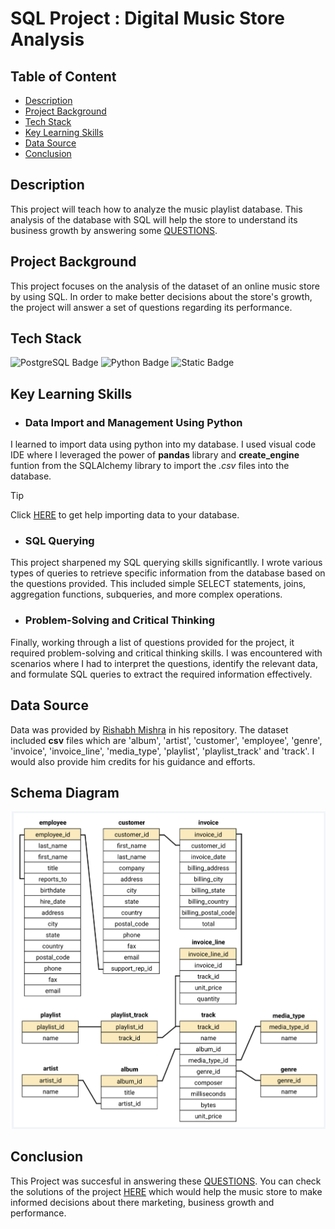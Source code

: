 # SQL Project : Digital Music Store Analysis 
## Table of Content
- [Description](#Description)
- [Project Background](#Project-Background)
- [Tech Stack](#Tech-Stack)
- [Key Learning Skills](#Key-Learning-Skills)
- [Data Source](#Data-Source)
- [Conclusion](#Conclusion)

## Description
This project will teach how to analyze the music playlist database. This analysis of the database with SQL will help the store to understand its business growth by answering some [QUESTIONS](https://github.com/DivyanshNeel/SQL_Music_Store_Project/blob/main/Music_Store_Analysis_Questions.pdf).

## Project Background
This project focuses on the analysis of the dataset of an online music store by using SQL. In order to make better decisions about the store's growth, the project will answer a set of questions regarding its performance.

## Tech Stack

![PostgreSQL Badge](https://img.shields.io/badge/PostgreSQL-316192?style=for-the-badge&logo=PostgreSQL&labelColor=black) ![Python Badge](https://img.shields.io/badge/Python-FFD43B?style=for-the-badge&logo=Python&labelColor=black&color=4584b6) ![Static Badge](https://img.shields.io/badge/Visual_Studio_Code-black?style=for-the-badge&logo=Visual%20Studio%20Code&logoColor=0078d7&labelColor=black&color=0078d7)

## Key Learning Skills
- ### Data Import and Management Using **Python**
I learned to import data using python into my database. I used visual code IDE where I leveraged the power of **pandas** library and **create_engine** funtion from the SQLAlchemy library to import the *.csv* files into the database.

> [!TIP]
> Click [HERE](https://github.com/DivyanshNeel/SQL_Music_Store_Project/blob/main/Importing_Data.py) to get help importing data to your database.

- ### SQL Querying
This project sharpened my SQL querying skills significantlly. I wrote various types of queries to retrieve specific information from the database based on the questions provided. This included simple SELECT statements, joins, aggregation functions, subqueries, and more complex operations.

- ### Problem-Solving and Critical Thinking
Finally, working through a list of questions provided for the project, it required problem-solving and critical thinking skills. I was encountered with scenarios where I had to interpret the questions, identify the relevant data, and formulate SQL queries to extract the required information effectively.

## Data Source
Data was provided by [Rishabh Mishra](https://github.com/rishabhnmishra/SQL_Music_Store_Analysis) in his repository. The dataset included **csv** files which are 'album', 'artist', 'customer', 'employee', 'genre', 'invoice', 'invoice_line', 'media_type', 'playlist', 'playlist_track' and 'track'. I would also provide him credits for his guidance and efforts.

## Schema Diagram
![ERD Diagram](https://github.com/DivyanshNeel/SQL_Music_Store_Project/blob/main/schema_diagram.png)

## Conclusion
This Project was succesful in answering these [QUESTIONS](https://github.com/DivyanshNeel/SQL_Music_Store_Project/blob/main/Music_Store_Analysis_Questions.pdf). You can check the solutions of the project [HERE](https://github.com/DivyanshNeel/SQL_Music_Store_Project/blob/main/PostgreSQL_query.sql) which would help the music store to make informed decisions about there marketing, business growth and performance.

